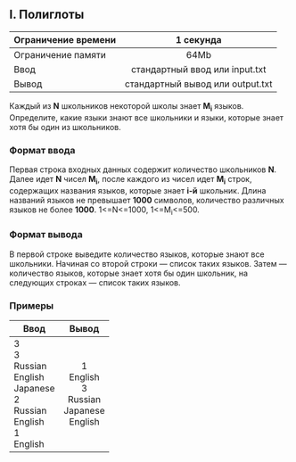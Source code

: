 ## I. Полиглоты

| Ограничение времени |            1 секунда             |
|---------------------|:--------------------------------:|
| Ограничение памяти  |               64Mb               |
| Ввод                |  стандартный ввод или input.txt  |
| Вывод               | стандартный вывод или output.txt |

Каждый из **N** школьников некоторой школы знает **M<sub>i</sub>** языков. Определите, какие языки знают все школьники и языки,
которые знает хотя бы один из школьников.

### Формат ввода

Первая строка входных данных содержит количество школьников **N**. Далее идет **N** чисел **M<sub>i</sub>**, после каждого из
чисел идет **M<sub>i</sub>** строк, содержащих названия языков, которые знает **i-й** школьник. Длина названий языков не
превышает **1000** символов, количество различных языков не более **1000**. 1<=N<=1000, 1<=M<sub>i</sub><=500.

### Формат вывода

В первой строке выведите количество языков, которые знают все школьники. Начиная со второй строки — список таких языков.
Затем — количество языков, которые знает хотя бы один школьник, на следующих строках — список таких языков.

### Примеры

| Ввод                                                                                 |                        Вывод                         |
|--------------------------------------------------------------------------------------|:----------------------------------------------------:|
| 3<br>3<br>Russian<br>English<br>Japanese<br>2<br>Russian<br>English<br>1<br>English  | 1<br>English<br>3<br>Russian<br>Japanese<br>English  |



 

               

